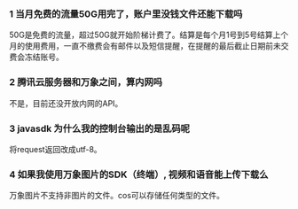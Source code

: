 ### 1 当月免费的流量50G用完了，账户里没钱文件还能下载吗
50G是免费的流量，超过50G就开始阶梯计费了。结算是每个月1号到5号结算上个月的使用费用，一直不缴费会有邮件以及短信提醒，在提醒的最后截止日期前未交费会冻结账号。
### 2	腾讯云服务器和万象之间，算内网吗
不是，目前还没开放内网的API。
### 3	javasdk 为什么我的控制台输出的是乱码呢
将request返回改成utf-8。
### 4	如果我使用万象图片的SDK（终端）, 视频和语音能上传下载么
万象图片不支持非图片的文件。cos可以存储任何类型的文件。